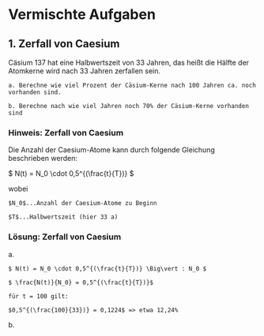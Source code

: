 # Vermischte Aufgaben

## 1. Zerfall von Caesium

Cäsium 137 hat eine Halbwertszeit von 33 Jahren, das heißt die Hälfte der Atomkerne wird nach 33 Jahren zerfallen sein.

    a. Berechne wie viel Prozent der Cäsium-Kerne nach 100 Jahren ca. noch vorhanden sind.

    b. Berechne nach wie viel Jahren noch 70% der Cäsium-Kerne vorhanden sind

### Hinweis: Zerfall von Caesium

Die Anzahl der Caesium-Atome kann durch folgende Gleichung beschrieben werden: 

$ N(t) = N_0 \cdot 0,5^{(\frac{t}{T})} $

wobei 

    $N_0$...Anzahl der Caesium-Atome zu Beginn

    $T$...Halbwertszeit (hier 33 a)

### Lösung: Zerfall von Caesium


a.  

    $ N(t) = N_0 \cdot 0,5^{(\frac{t}{T})} \Big\vert : N_0 $

    $ \frac{N(t)}{N_0} = 0,5^{(\frac{t}{T})}$

    für t = 100 gilt:

    $0,5^{(\frac{100}{33})} = 0,1224$ => etwa 12,24%

b.  